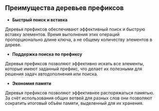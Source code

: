 ## Преимущества деревьев префиксов
- **Быстрый поиск и вставка**

Деревья префиксов обеспечивают эффективный поиск и быструю вставку элементов. Время выполнения этих операций пропорционально длине ключа, а не общему количеству элементов в дереве.
- **Поддержка поиска по префиксу**

Деревья префиксов позволяют эффективно искать все элементы, которые имеют заданный префикс, что делает их полезными для решения задач автодополнения или поиска.
- **Экономия памяти**

Деревья префиксов позволяют эффективнее распоряжаться памятью. 
За счёт использования общих ветвей для разных слов они позволяют сократить итоговый объём памяти, 
выделенный для их хранения.